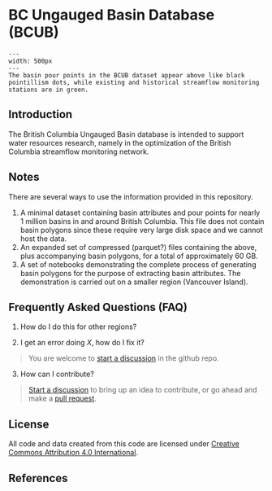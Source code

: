 # BC Ungauged Basin Database (BCUB)

```{figure} notebooks/img/study_region_main_figure.png
---
width: 500px
---
The basin pour points in the BCUB dataset appear above like black pointillism dots, while existing and historical streamflow monitoring stations are in green.
```

## Introduction

The British Columbia Ungauged Basin database is intended to support water resources research, namely in the optimization of the British Columbia streamflow monitoring network.  


## Notes

There are several ways to use the information provided in this repository.

1.  A minimal dataset containing basin attributes and pour points for nearly 1 million basins in and around British Columbia.  This file does not contain basin polygons since these require very large disk space and we cannot host the data.
2.  An expanded set of compressed (parquet?) files containing the above, plus accompanying basin polygons, for a total of approximately 60 GB.
3.  A set of notebooks demonstrating the complete process of generating basin polygons for the purpose of extracting basin attributes.  The demonstration is carried out on a smaller region (Vancouver Island). 

## Frequently Asked Questions (FAQ)

1. How do I do this for other regions?

2. I get an error doing *X*, how do I fix it?    

> You are welcome to [start a discussion](https://github.com/dankovacek/bcub/discussions) in the github repo.  

3. How can I contribute?  

> [Start a discussion](https://github.com/dankovacek/bcub/discussions) to bring up an idea to contribute, or go ahead and make a [pull request](https://github.com/dankovacek/bcub/pulls).

## License

All code and data created from this code are licensed under [Creative Commons Attribution 4.0 International](https://github.com/dankovacek/bcub/blob/main/LICENSE).

## References


